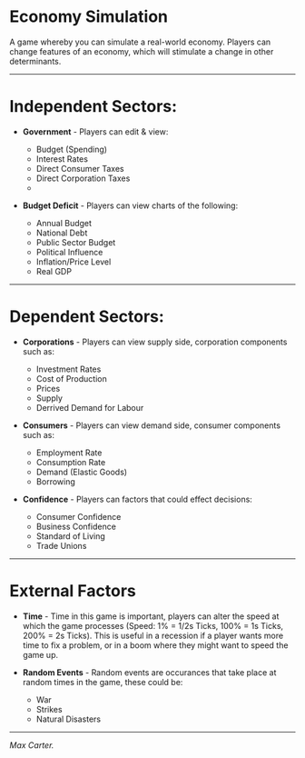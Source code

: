 # Economy Simulation  

A game whereby you can simulate a real-world economy. Players can change features of an economy, which will stimulate a change in other determinants.  

***
# Independent Sectors:

 - **Government** - Players can edit & view:
   * Budget (Spending)
   * Interest Rates
   * Direct Consumer Taxes
   * Direct Corporation Taxes
   * *<Unsure>*

 - **Budget Deficit** - Players can view charts of the following:
   * Annual Budget
   * National Debt
   * Public Sector Budget
   * Political Influence
   * Inflation/Price Level
   * Real GDP
   
***
   
# Dependent Sectors:
 - **Corporations** - Players can view supply side, corporation components such as:
   * Investment Rates
   * Cost of Production
   * Prices
   * Supply
   * Derrived Demand for Labour
 
 - **Consumers** - Players can view demand side, consumer components such as:
   * Employment Rate
   * Consumption Rate
   * Demand (Elastic Goods)
   * Borrowing
   
 - **Confidence** - Players can factors that could effect decisions:
   * Consumer Confidence
   * Business Confidence
   * Standard of Living
   * Trade Unions
   
***
   
# External Factors

 - **Time** - Time in this game is important, players can alter the speed at which the game processes (Speed: 1% = 1/2s Ticks, 100% = 1s Ticks, 200% = 2s Ticks). This is useful in a recession if a player wants more time to fix a problem, or in a boom where they might want to speed the game up.  
 
 - **Random Events** - Random events are occurances that take place at random times in the game, these could be:
   * War
   * Strikes
   * Natural Disasters
   
***

*Max Carter.*
